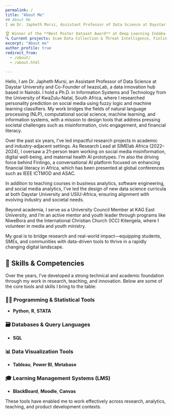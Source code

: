 ```yaml
---
permalink: /
title: "About Me"
## About Me
I am Dr. Japheth Mursi, Assistant Professor of Data Science at Daystar University, Co-Founder of IwazoLab, and founder of the Daystar Institute of Data Science, AI & Cybersecurity.  

🏆 Winner of the **Best Poster Dataset Award** at Deep Learning Indaba 2025 (Rwanda).  
🔍 Current projects: Scam Data Collection & Threat Intelligence, Finlingo Conversational AI, and Civic Tech Research at SIMElab Africa.  
excerpt: "About me"
author_profile: true
redirect_from: 
  - /about/
  - /about.html

--- 
```

Hello,
I am Dr. Japheth Mursi, an Assistant Professor of Data Science at Daystar University and Co-Founder of IwazoLab, a data innovation hub based in Nairobi. I hold a Ph.D. in Information Systems and Technology from the University of KwaZulu-Natal, South Africa, where I researched personality prediction on social media using fuzzy logic and machine learning classifiers. My work bridges the fields of natural language processing (NLP), computational social science, machine learning, and information systems, with a mission to design tools that address pressing societal challenges such as misinformation, civic engagement, and financial literacy.

Over the past six years, I’ve led impactful research projects in academic and industry-adjacent settings. As Research Lead at SIMElab Africa (2022–2024), I oversaw a 21-person team working on social media misinformation, digital well-being, and maternal health AI prototypes. I'm also the driving force behind Finlingo, a conversational AI platform focused on enhancing financial literacy in Africa, which has been presented at global conferences such as IEEE ICTMOD and ASAC.

In addition to teaching courses in business analytics, software engineering, and social media analytics, I’ve led the design of new data science curricula at both Daystar University and USIU-Africa, ensuring alignment with evolving industry and societal needs.

Beyond academia, I serve as a University Council Member at KAG East University, and I’m an active mentor and youth leader through programs like NiweBora and the International Christian Church (ICC) Kitengela, where I volunteer in media and youth ministry.

My goal is to bridge research and real-world impact—equipping students, SMEs, and communities with data-driven tools to thrive in a rapidly changing digital landscape.

 

## 🧠 Skills & Competencies

Over the years, I’ve developed a strong technical and academic foundation through my work in research, teaching, and innovation. Below are some of the core tools and skills I bring to the table:

### 👨‍💻 Programming & Statistical Tools  
- **Python**, **R**, **STATA**

### 🗃️ Databases & Query Languages  
- **SQL**

### 📊 Data Visualization Tools  
- **Tableau**, **Power BI**, **Metabase**

### 🎓 Learning Management Systems (LMS)  
- **BlackBoard**, **Moodle**, **Canvas**

These tools have enabled me to work effectively across research, analytics, teaching, and product development contexts.
